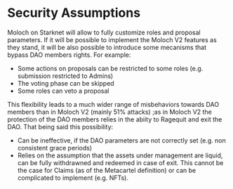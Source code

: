 # Security Assumptions

Moloch on Starknet  will allow to fully customize roles and proposal parameters. If it will be possible to implement the Moloch V2 features as they stand, it will be also possible to introduce some mecanisms that bypass DAO members rights. For example:

* Some actions on proposals can be restricted to some roles (e.g. submission restricted to Admins)
* The voting phase can be skipped
* Some roles can veto a proposal

This flexibility leads to a much wider range of misbehaviors towards DAO members than in Moloch V2 (mainly 51% attacks) ;as in Moloch V2 the protection of the DAO members relies in the abiity to Ragequit and exit the DAO. That being said this possibility:

* Can be ineffective, if the DAO parameters are not correctly set (e.g. non consistent grace periods)
* Relies on the assumption that the assets under management are liquid, can be fully withdrawned and redeemed in case of exit. This cannot be the case for Claims (as of the Metacartel definition) or can be complicated to implement (e.g. NFTs).

